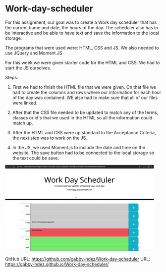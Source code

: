 # Work-day-scheduler

For this assignment, our goal was to create a Work day scheduler that has the current tiume and date, the hours of the day. The scheduler also has to be interactive and be able to have text and save the information to the local storage.

The programs that were used were: HTML, CSS and JS. We also needed to use JQuery and Moment.JS

For this week we were given starter code for the HTML and CSS. We had to start the JS ourselves.

Steps:

1. First we had to finish the HTML file that we were given. On that file we had to create the columns and rows where our information for each hour of the day was contained. WE also had to make sure that all of our files were linked.

2. After that the CSS file needed to be updated to match any of the terms, classes or id's that we used in the HTML so all the information could match up.

3. After the HTML and CSS were up standard to the Acceptance Criteria, the next step was to work on the JS.

4. In the JS, we used Moment.js to include the date and time on the website. The save button had to be connected to the local storage so the text could be save.

![Scheduler](./Assets/05-third-party-apis-homework-demo.gif)


GitHub URL: https://github.com/gabby-hdez/Work-day-scheduler
URL: https://gabby-hdez.github.io/Work-day-scheduler/